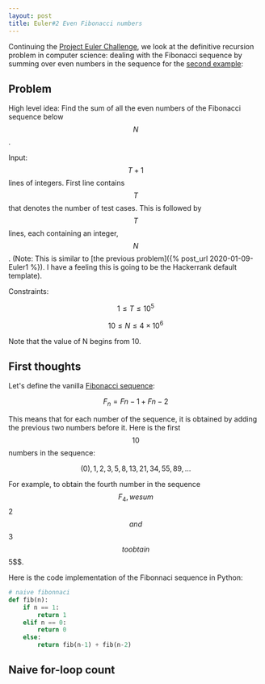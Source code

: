 ```yaml
---
layout: post
title: Euler#2 Even Fibonacci numbers
---
```


Continuing the [Project Euler Challenge](https://projecteuler.net/), we look at the definitive recursion problem in computer science: dealing with the Fibonacci sequence by summing over even numbers in the sequence for the [second example](https://www.hackerrank.com/contests/projecteuler/challenges/euler002/problem):

## Problem
High level idea: Find the sum of all the even numbers of the Fibonacci sequence below $$N$$.

Input: $$T+1$$ lines of integers. First line contains $$T$$ that denotes the number of test cases. This is followed by $$T$$ lines, each containing an integer, $$N$$. (Note: This is similar to [the previous problem]({% post_url 2020-01-09-Euler1 %}). I have a feeling this is going to be the Hackerrank default template).

Constraints:

$$1 \leq T \leq 10^5$$

$$10 \leq N \leq 4 \times 10^6$$

Note that the value of N begins from 10.

## First thoughts
Let's define the vanilla [Fibonacci sequence](https://en.wikipedia.org/wiki/Fibonacci_number):

$$F_{n} = F{n-1} + F{n-2}$$

This means that for each number of the sequence, it is obtained by adding the previous two numbers before it. Here is the first $$10$$ numbers in the sequence:

$$(0),1,2,3,5,8,13,21,34,55,89,\ldots$$

For example, to obtain the fourth number in the sequence $$F_{4}, we sum $$2$$ and $$3$$ to obtain $$5$$.

Here is the code implementation of the Fibonnaci sequence in Python:

```python
# naive fibonnaci
def fib(n):
    if n == 1:
        return 1
    elif n == 0:
        return 0
    else:
        return fib(n-1) + fib(n-2)
```

## Naive for-loop count
